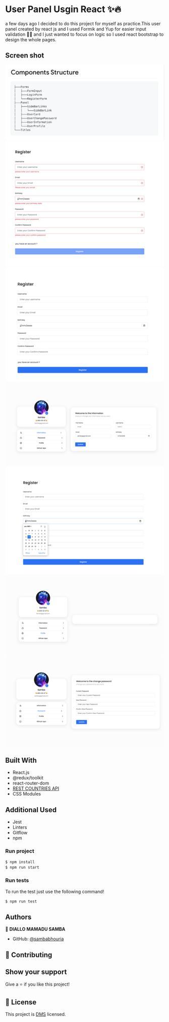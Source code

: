 # User Panel Usgin React ✨🔥

a few days ago I decided to do this project for myself as practice.This user panel created by react js and I used Formik and Yup for easier input validation 🙂🎈 and I just wanted to focus on logic so I used react bootstrap to design the whole pages.
## Screen shot

![Formulario mult etapas](0.png)
![Formulario mult etapas](1.png)
![Formulario mult etapas](2.png)
![Formulario mult etapas](3.png)
![Formulario mult etapas](4.png)
![Formulario mult etapas](5.png)
![Formulario mult etapas](6.png)



## Built With

- React.js
- @redux/toolkit
- react-router-dom
- [REST COUNTRIES API](https://restcountries.com/)
- CSS Modules

## Additional Used

- Jest
- Linters
- Gitflow
- npm
### Run project

```bash
$ npm install
$ npm run start
```

### Run tests

To run the test just use the following command!

```bash
$ npm run test
```

## Authors

👤 **DIALLO MAMADU SAMBA**

- GitHub: [@sambabhouria](https://github.com/sambabhouria)

## 🤝 Contributing

## Show your support

Give a ⭐️ if you like this project!

## 📝 License

This project is [DMS](./licence.md) licensed.
